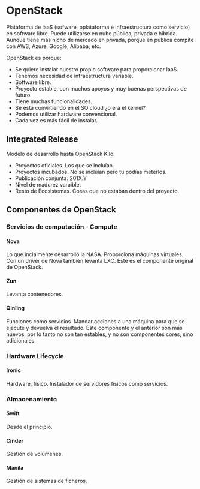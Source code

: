 # OpenStack
Plataforma de IaaS (sofware, pplataforma e infraestructura como servicio) en software libre. Puede utilizarse en nube pública, privada e híbrida. Aunque tiene más nicho de mercado en privada, porque en pública compite con AWS, Azure, Google, Alibaba, etc.

OpenStack es porque:
- Se quiere instalar nuestro propio software para proporcionar IaaS.
- Tenemos necesidad de infraestructura variable.
- Software libre.
- Proyecto estable, con muchos apoyos y muy buenas perspectivas de futuro.
- Tiene muchas funcionalidades.
- Se está convirtiendo en el SO cloud ¿o era el kérnel?
- Podemos utilizar hardware convencional.
- Cada vez es más fácil de instalar.

## Integrated Release
Modelo de desarrollo hasta OpenStack Kilo:
- Proyectos oficiales. Los que se incluían.
- Proyectos incubados. No se incluían pero tu podías meterlos.
- Publicación conjunta: 201X.Y
- Nivel de madurez varaible.
- Resto de Ecosistemas. Cosas que no estaban dentro del proyecto.

## Componentes de OpenStack
### Servicios de computación - Compute
#### Nova
Lo que incialmente desarrolló la NASA. Proporciona máquinas virtuales. Con un driver de Nova también levanta LXC. Este es el componente original de OpenStack.

#### Zun
Levanta contenedores. 

#### Qinling
Funciones como servicios. Mandar acciones a una máquina para que se ejecute y devuelva el resultado. Este componente y el anterior son más nuevos, por lo tanto no son tan estables, y no son componentes cores, sino adicionales. 

### Hardware Lifecycle
#### Ironic
Hardware, físico. Instalador de servidores físicos como servicios.

### Almacenamiento
#### Swift
Desde el principio.

#### Cinder
Gestión de volúmenes.

#### Manila
Gestión de sistemas de ficheros.

